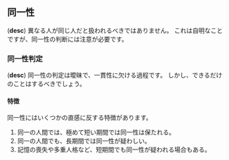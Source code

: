 ## 同一性
(**desc**)
異なる人が同じ人だと扱われるべきではありません。
これは自明なことですが、同一性の判断には注意が必要です。

### 同一性判定
(**desc**)
同一性の判定は曖昧で、一貫性に欠ける過程です。
しかし、できるだけのことはするべきでしょう。

#### 特徴
同一性にはいくつかの直感に反する特徴があります。

1. 同一の人間では、極めて短い期間では同一性は保たれる。
1. 同一の人間でも、長期間では同一性が疑わしい。
1. 記憶の喪失や多重人格など、短期間でも同一性が疑われる場合もある。

